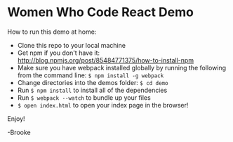 # Women Who Code React Demo

How to run this demo at home:

* Clone this repo to your local machine
* Get npm if you don't have it: http://blog.npmjs.org/post/85484771375/how-to-install-npm
* Make sure you have webpack installed globally by running the following from the command line: `$ npm install -g webpack`
* Change directories into the demos folder: `$ cd demo`
* Run `$ npm install` to install all of the dependencies
* Run `$ webpack --watch` to bundle up your files
* `$ open index.html` to open your index page in the browser!

Enjoy!

-Brooke
